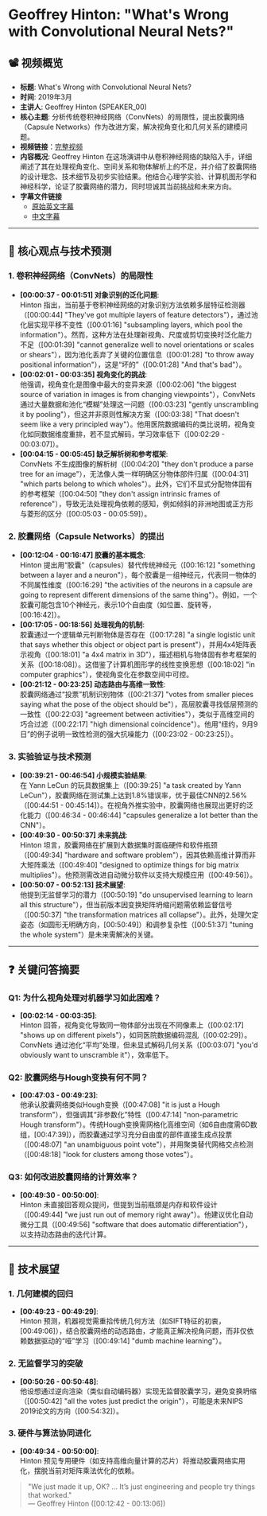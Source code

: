 # Geoffrey Hinton: "What's Wrong with Convolutional Neural Nets?"

## 📽️ 视频概览
- **标题**: What's Wrong with Convolutional Neural Nets?
- **时间**: 2019年3月
- **主讲人**: Geoffrey Hinton (SPEAKER_00)
- **核心主题**: 分析传统卷积神经网络（ConvNets）的局限性，提出胶囊网络（Capsule Networks）作为改进方案，解决视角变化和几何关系的建模问题。
- **视频链接**：[完整视频](https://www.youtube.com/watch?v=byqn-p_vokE)
- **内容概况**: Geoffrey Hinton 在这场演讲中从卷积神经网络的缺陷入手，详细阐述了其在处理视角变化、空间关系和物体解析上的不足，并介绍了胶囊网络的设计理念、技术细节及初步实验结果。他结合心理学实验、计算机图形学和神经科学，论证了胶囊网络的潜力，同时坦诚其当前挑战和未来方向。
- **字幕文件链接**
  - [原始英文字幕](../srt/20190300geoffrey_hinton_capsule_networks.txt)
  - [中文字幕](../srt/20190300geoffrey_hinton_capsule_networks-中文.txt)
---

## 🎯 核心观点与技术预测

### 1. **卷积神经网络（ConvNets）的局限性**
- **[00:00:37 - 00:01:51] 对象识别的泛化问题**:  
  Hinton 指出，当前基于卷积神经网络的对象识别方法依赖多层特征检测器（[00:00:44] "They've got multiple layers of feature detectors"），通过池化层实现平移不变性（[00:01:16] "subsampling layers, which pool the information"）。然而，这种方法在处理新视角、尺度或剪切变换时泛化能力不足（[00:01:39] "cannot generalize well to novel orientations or scales or shears"），因为池化丢弃了关键的位置信息（[00:01:28] "to throw away positional information"），这是“坏的”（[00:01:28] "And that's bad"）。
- **[00:02:01 - 00:03:35] 视角变化的挑战**:  
  他强调，视角变化是图像中最大的变异来源（[00:02:06] "the biggest source of variation in images is from changing viewpoints"），ConvNets 通过大量数据和池化“模糊”处理这一问题（[00:03:23] "gently unscrambling it by pooling"），但这并非原则性解决方案（[00:03:38] "That doesn't seem like a very principled way"）。他用医院数据编码的类比说明，视角变化如同数据维度重排，若不显式解码，学习效率低下（[00:02:29 - 00:03:07]）。
- **[00:04:15 - 00:05:45] 缺乏解析树和参考框架**:  
  ConvNets 不生成图像的解析树（[00:04:20] "they don't produce a parse tree for an image"），无法像人类一样明确区分物体部件归属（[00:04:31] "which parts belong to which wholes"）。此外，它们不显式分配物体固有的参考框架（[00:04:50] "they don't assign intrinsic frames of reference"），导致无法处理视角依赖的感知，例如倾斜的非洲地图或正方形与菱形的区分（[00:05:03 - 00:05:59]）。

### 2. **胶囊网络（Capsule Networks）的提出**
- **[00:12:04 - 00:16:47] 胶囊的基本概念**:  
  Hinton 提出用“胶囊”（capsules）替代传统神经元（[00:16:12] "something between a layer and a neuron"），每个胶囊是一组神经元，代表同一物体的不同属性维度（[00:16:29] "the activities of the neurons in a capsule are going to represent different dimensions of the same thing"）。例如，一个胶囊可能包含10个神经元，表示10个自由度（如位置、旋转等，[00:16:42]）。
- **[00:17:05 - 00:18:56] 处理视角的机制**:  
  胶囊通过一个逻辑单元判断物体是否存在（[00:17:28] "a single logistic unit that says whether this object or object part is present"），并用4x4矩阵表示视角（[00:18:01] "a 4x4 matrix in 3D"），描述相机与物体固有参考框架的关系（[00:18:08]）。这借鉴了计算机图形学的线性变换思想（[00:18:02] "in computer graphics"），使视角变化在参数空间中可控。
- **[00:21:12 - 00:23:25] 动态路由与高维一致性**:  
  胶囊网络通过“投票”机制识别物体（[00:21:37] "votes from smaller pieces saying what the pose of the object should be"），高层胶囊寻找低层预测的一致性（[00:22:03] "agreement between activities"），类似于高维空间的巧合过滤（[00:22:17] "high dimensional coincidence"）。他用“纽约，9月9日”的例子说明一致性检测的强大抗噪能力（[00:23:02 - 00:23:25]）。

### 3. **实验验证与技术预测**
- **[00:39:21 - 00:46:54] 小规模实验结果**:  
  在 Yann LeCun 的玩具数据集上（[00:39:25] "a task created by Yann LeCun"），胶囊网络在测试集上达到1.8%错误率，优于最佳CNN的2.56%（[00:44:51 - 00:45:14]）。在视角外推实验中，胶囊网络也展现出更好的泛化能力（[00:46:34 - 00:46:44] "capsules generalize a lot better than the CNN"）。
- **[00:49:30 - 00:50:37] 未来挑战**:  
  Hinton 坦言，胶囊网络在扩展到大数据集时面临硬件和软件瓶颈（[00:49:34] "hardware and software problem"），因其依赖高维计算而非大矩阵乘法（[00:49:40] "designed to optimize things for big matrix multiplies"）。他预测需改进自动微分软件以支持大规模应用（[00:49:56]）。
- **[00:50:07 - 00:52:13] 技术展望**:  
  他提到无监督学习的潜力（[00:50:19] "do unsupervised learning to learn all this structure"），但当前版本因变换矩阵坍缩问题需依赖监督信号（[00:50:37] "the transformation matrices all collapse"）。此外，处理欠定姿态（如圆形无明确方向，[00:50:49]）和调参复杂性（[00:51:37] "tuning the whole system"）是未来需解决的关键。

---

## ❓ 关键问答摘要

### Q1: 为什么视角处理对机器学习如此困难？
- **[00:02:14 - 00:03:35]**:  
  Hinton 回答，视角变化导致同一物体部分出现在不同像素上（[00:02:17] "shows up on different pixels"），如同医院数据编码混乱（[00:02:29]）。ConvNets 通过池化“平均”处理，但未显式解码几何关系（[00:03:07] "you'd obviously want to unscramble it"），效率低下。

### Q2: 胶囊网络与Hough变换有何不同？
- **[00:47:03 - 00:49:23]**:  
  他承认胶囊网络类似Hough变换（[00:47:08] "it is just a Hough transform"），但强调其“非参数化”特性（[00:47:14] "non-parametric Hough transform"）。传统Hough变换需网格化高维空间（如6自由度需6D数组，[00:47:39]），而胶囊通过学习充分自由度的部件直接生成点投票（[00:48:07] "an unambiguous point vote"），并用聚类替代网格交点检测（[00:48:18] "look for clusters among those votes"）。

### Q3: 如何改进胶囊网络的计算效率？
- **[00:49:30 - 00:50:00]**:  
  Hinton 未直接回答观众提问，但提到当前瓶颈是内存和软件设计（[00:49:44] "we just run out of memory right away"）。他建议优化自动微分工具（[00:49:56] "software that does automatic differentiation"），以支持动态路由的迭代计算。

---

## 🔮 技术展望

### 1. **几何建模的回归**
- **[00:49:23 - 00:49:29]**:  
  Hinton 预测，机器视觉需重拾传统几何方法（如SIFT特征的初衷，[00:49:06]），结合胶囊网络的动态路由，才能真正解决视角问题，而非仅依赖数据驱动的“哑”学习（[00:49:14] "dumb machine learning"）。

### 2. **无监督学习的突破**
- **[00:50:26 - 00:50:48]**:  
  他设想通过逆向渲染（类似自动编码器）实现无监督胶囊学习，避免变换坍缩（[00:50:42] "all the votes just predict the origin"），可能是未来NIPS 2019论文的方向（[00:54:32]）。

### 3. **硬件与算法协同进化**
- **[00:49:34 - 00:50:00]**:  
  Hinton 预见专用硬件（如支持高维向量计算的芯片）将推动胶囊网络实用化，摆脱当前对矩阵乘法优化的依赖。

> "We just made it up, OK? ... It’s just engineering and people try things that worked."  
> — Geoffrey Hinton ([00:12:42 - 00:13:06])
